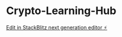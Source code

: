 # Crypto-Learning-Hub

[Edit in StackBlitz next generation editor ⚡️](https://stackblitz.com/~/github.com/kmzuojun-3/Crypto-Learning-Hub)